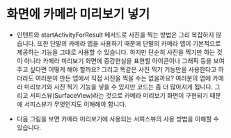# 화면에 카메라 미리보기 넣기

- 인텐트와 startActivityForResult 메서드로 사진을 찍는 방법은 그리 복잡하지 않습니다. 또한 단말의 카메라 앱을 사용하기 때문에 단말의 카메라 앱이 기본적으로 제공하는 기능을 그대로 사용할 수 있습니다. 하지만 단순히 사진을 찍기만 하는 것이 아니라 카메라 미리보기 화면에 증강현실을 표현할 아이콘이나 그래픽 등을 보여주고 싶다면 어떻게 해야 할까요? 그리고 똑같은 사진 찍기 기능만을 사용한다고 하더라도 여러분이 만든 앱에서 직접 사진을 찍을 수는 없을까요? 여러분의 앱에 카메라 미리보기와 ﻿사진 찍기 기능을 넣을 수 있지만 코드는 좀 더 많아지게 됩니다. 그리고 서피스뷰(SurfaceView)라는 것으로 카메라 미리보기 화면이 구현되기 때문에 서피스뷰가 무엇인지도 이해해야 합니다.

- 다음 그림을 보면 카메라 미리보기에 사용되는 서피스뷰의 사용 방법을 이해할 수 있습니다.

